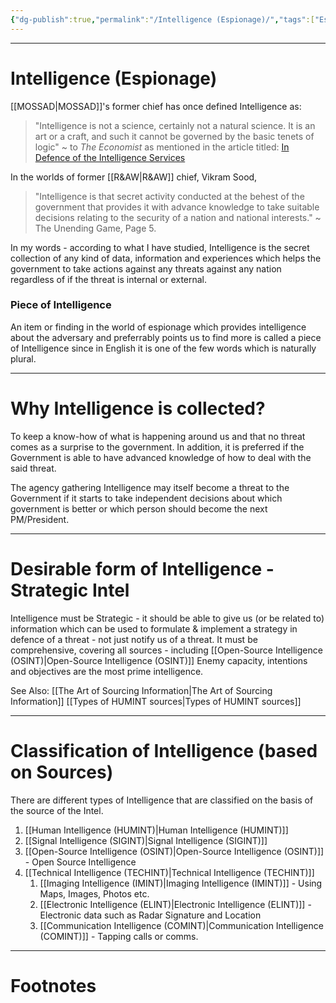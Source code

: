 ```yaml
---
{"dg-publish":true,"permalink":"/Intelligence (Espionage)/","tags":["Espionage"]}
---
```



---
# Intelligence (Espionage)

[[MOSSAD\|MOSSAD]]'s former chief has once defined Intelligence as:
> "Intelligence is not a science, certainly not a natural science. It is an art or a craft, and such it cannot be governed by the basic tenets of logic"
> ~ to *The Economist* as mentioned in the article titled: [In Defence of the Intelligence Services](https://econ.st/2GZn9An)

In the worlds of former [[R&AW\|R&AW]] chief, Vikram Sood,
> "Intelligence is that secret activity conducted at the behest of the government that provides it with advance knowledge to take suitable decisions relating to the security of a nation and national interests."
> ~ The Unending Game, Page 5.

In my words - according to what I have studied, Intelligence is the secret collection of any kind of data, information and experiences which helps the government to take actions against any threats against any nation regardless of if the threat is internal or external.

### Piece of Intelligence
An item or finding in the world of espionage which provides intelligence about the adversary and preferrably points us to find more is called a piece of Intelligence since in English it is one of the few words which is naturally plural.

---
# Why Intelligence is collected?
To keep a know-how of what is happening around us and that no threat comes as a surprise to the government. In addition, it is preferred if the Government is able to have advanced knowledge of how to deal with the said threat.

The agency gathering Intelligence may itself become a threat to the Government if it starts to take independent decisions about which government is better or which person should become the next PM/President.

---
# Desirable form of Intelligence - Strategic Intel
Intelligence must be Strategic - it should be able to give us (or be related to) information which can be used to formulate & implement a strategy in defence of a threat - not just notify us of a threat.
It must be comprehensive, covering all sources - including [[Open-Source Intelligence (OSINT)\|Open-Source Intelligence (OSINT)]]
Enemy capacity, intentions and objectives are the most prime intelligence.

See Also:
[[The Art of Sourcing Information\|The Art of Sourcing Information]]
[[Types of HUMINT sources\|Types of HUMINT sources]]

---
# Classification of Intelligence (based on Sources)
There are different types of Intelligence that are classified on the basis of the source of the Intel.
1. [[Human Intelligence (HUMINT)\|Human Intelligence (HUMINT)]]
2. [[Signal Intelligence (SIGINT)\|Signal Intelligence (SIGINT)]]
3. [[Open-Source Intelligence (OSINT)\|Open-Source Intelligence (OSINT)]] - Open Source Intelligence
4. [[Technical Intelligence (TECHINT)\|Technical Intelligence (TECHINT)]]
	1. [[Imaging Intelligence (IMINT)\|Imaging Intelligence (IMINT)]] - Using Maps, Images, Photos etc.
	2. [[Electronic Intelligence (ELINT)\|Electronic Intelligence (ELINT)]] - Electronic data such as Radar Signature and Location
	3. [[Communication Intelligence (COMINT)\|Communication Intelligence (COMINT)]] - Tapping calls or comms.

---
# Footnotes
